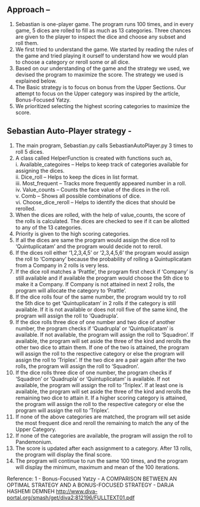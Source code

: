 ## Approach – <br/>

1.	Sebastian is one-player game. The program runs 100 times, and in every game, 5 dices are rolled to fill as much as 13 categories. Three chances are given to the player to inspect the dice and choose any subset and roll them.
2.	We first tried to understand the game. We started by reading the rules of the game and tried playing it ourself to understand how we would plan to choose a category or reroll some or all dice. 
3.	Based on our understanding of the game and the strategy we used, we devised the program to maximize the score. The strategy we used is explained below.  
4.	The Basic strategy is to focus on bonus from the Upper Sections. Our attempt to focus on the Upper category was inspired by the article, Bonus-Focused Yatzy.
5.	We prioritized selecting the highest scoring categories to maximize the score. 

## Sebastian Auto-Player strategy - <br/>

1.	The main program, Sebastian.py calls SebastianAutoPlayer.py 3 times to roll 5 dices. 
2.	A class called HelperFunction is created with functions such as, <br/>
i.	Available_categoires – Helps to keep track of categories available for assigning the dices. <br/>
ii.	Dice_roll – Helps to keep the dices in list format. <br/>
iii.	Most_frequent – Tracks more frequently appeared number in a roll. <br/>
iv.	Value_counts – Counts the face value of the dices in the roll. <br/>
v.	Comb – Shows all possible combinations of dice. <br/>
vi.	Choose_dice_reroll – Helps to identify the dices that should be rerolled. <br/>
3.	When the dices are rolled, with the help of value_counts, the score of the rolls is calculated. The dices are checked to see if it can be allotted to any of the 13 categories. 
4.	Priority is given to the high scoring categories. 
5.	If all the dices are same the program would assign the dice roll to ‘Quintuplicatam’ and the program would decide not to reroll.
6.	If the dices roll either ‘1,2,3,4,5’ or ‘2,3,4,5,6’ the program would assign the roll to ‘Company’ because the probability of rolling a Quintuplicatam from a Company in 2 rolls is very less.
7.	If the dice roll matches a ‘Prattle’, the program first check if ‘Company’ is still available and if available the program would choose the 5th dice to make it a Company. If Company is not attained in next 2 rolls, the program will allocate the category to ‘Prattle’.
8.	If the dice rolls four of the same number, the program would try to roll the 5th dice to get ‘Quintuplicatam’ in 2 rolls if the category is still available. If it is not available or does not roll five of the same kind, the program will assign the roll to ‘Quadrupla’.
9.	If the dice rolls three dice of one number and two dice of another number, the program checks if ‘Quadrupla’ or ‘Quintuplicatam’ is available. If not available, the program will assign the roll to ‘Squadron’. If available, the program will set aside the three of the kind and rerolls the other two dice to attain them. If one of the two is attained, the program will assign the roll to the respective category or else the program will assign the roll to ‘Triplex’. If the two dice are a pair again after the two rolls, the program will assign the roll to ‘Squadron’.
10.	If the dice rolls three dice of one number, the program checks if ‘Squadron’ or ‘Quadrupla’ or ‘Quintuplicatam’ is available. If not available, the program will assign the roll to ‘Triplex’. If at least one is available, the program will set aside the three of the kind and rerolls the remaining two dice to attain it. If a higher scoring category is attained, the program will assign the roll to the respective category or else the program will assign the roll to ‘Triplex’. 
11.	If none of the above categories are matched, the program will set aside the most frequent dice and reroll the remaining to match the any of the Upper Category.
12.	If none of the categories are available, the program will assign the roll to Pandemonium.
13.	The score is updated after each assignment to a category. After 13 rolls, the program will display the final score.
14.	The program will continue to run the same 100 times, and the program will display the minimum, maximum and mean of the 100 iterations. 

Reference:
1 - Bonus-Focused Yatzy - A COMPARISON BETWEEN AN OPTIMAL STRATEGY AND A BONUS-FOCUSED STRATEGY - DARJA HASHEMI DEMNEH 
http://www.diva-portal.org/smash/get/diva2:812196/FULLTEXT01.pdf <br/>
